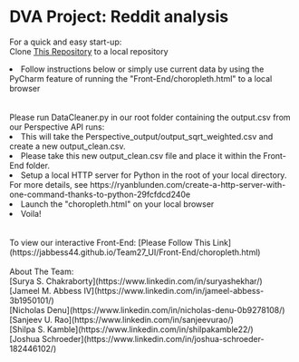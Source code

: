 # DVA Project: Reddit analysis


For a quick and easy start-up:<br>
Clone [This Repository](https://github.com/suryashekharc/dva_project) to a local repository
<li>Follow instructions below or simply use current data by using the PyCharm feature of running the "Front-End/choropleth.html" to a local browser</li>
<br>
<br>
Please run DataCleaner.py in our root folder containing the output.csv from our Perspective API runs:<br>
<li>This will take the Perspective_output/output_sqrt_weighted.csv and create a new output_clean.csv.</li>
<li>Please take this new output_clean.csv file and place it within the Front-End folder.</li>
<li>Setup a local HTTP server for Python in the root of your local directory.
For more details, see https://ryanblunden.com/create-a-http-server-with-one-command-thanks-to-python-29fcfdcd240e</li>
<li>Launch the "choropleth.html" on your local browser</li>
<li>Voila!</li>
<br>
<br>
To view our interactive Front-End: [Please Follow This Link](https://jabbess44.github.io/Team27_UI/Front-End/choropleth.html)
<br>
<br>
About The Team:<br>
[Surya S. Chakraborty](https://www.linkedin.com/in/suryashekhar/)<br>
[Jameel M. Abbess IV](https://www.linkedin.com/in/jameel-abbess-3b1950101/)<br>
[Nicholas Denu](https://www.linkedin.com/in/nicholas-denu-0b9278108/)<br>
[Sanjeev U. Rao](https://www.linkedin.com/in/sanjeevurao/)<br>
[Shilpa S. Kamble](https://www.linkedin.com/in/shilpakamble22/)<br>
[Joshua Schroeder](https://www.linkedin.com/in/joshua-schroeder-182446102/)
